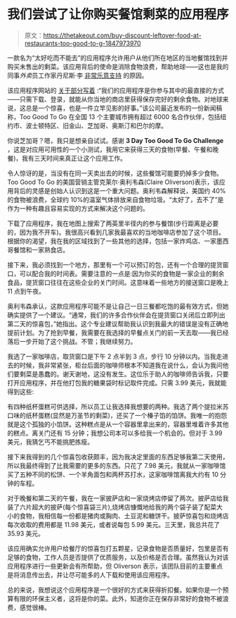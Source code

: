 # 我们尝试了让你购买餐馆剩菜的应用程序

> 原文：<https://thetakeout.com/buy-discount-leftover-food-at-restaurants-too-good-to-g-1847973970>

一款名为“太好吃而不能去”的应用程序允许用户从他们所在地区的当地餐馆找到并购买未售出的剩菜。该应用背后的使命是消除食物浪费，帮助地球——这也是我的同事*外卖*员工作家丹尼斯·李 [非常乐意支持](https://thetakeout.com/too-good-to-go-offers-discount-food-to-prevent-food-was-1847524994) 的原因。



该应用程序网站的 [关于部分写着](https://toogoodtogo.com/en-us/) :“我们的应用程序是你参与其中的最直接的方式——只需下载、登录，就能从你当地的商店里获得保存完好的剩余食物。对地球来说，这总是一个惊喜，也是一件立竿见影的好事。”该公司最近发布的一份新闻稿称，Too Good To Go 在全国 13 个主要城市拥有超过 6000 名合作伙伴，包括纽约市、波士顿特区、旧金山、芝加哥、奥斯汀和巴尔的摩。

你说芝加哥？嗯，我只是想亲自试试。感谢 **3 Day Too Good To Go Challenge** ，这是对应用可用性的一个小测试，我用它来获得三天的食物(早餐、午餐和晚餐)，我有三天时间来真正让这个应用工作。

令人惊讶的是，当没有在同一天卖出去的时候，这些餐馆可能要扔掉多少食物。Too Good To Go 的美国营销主管克莱尔·奥利韦森(Claire Oliverson)表示，该应用背后的灵感是创始人认识到这是一个重大问题。奥利韦森解释说，美国约 40%的食物被浪费，全球约 10%的温室气体排放来自食物垃圾。“太好了，去不了”是作为一种有趣且容易实现的方式来解决这个问题的。

下载了应用程序，我在地图上搜索了两英里半径内的参与餐馆(步行距离是必要的，因为我不开车)。我很高兴看到几家我最喜欢的当地咖啡店参加了这个项目。根据你的渴望，我在我的区域找到了一些其他的选择，包括一家炸鸡店、一家墨西哥餐馆和一家熟食店。

接下来，我必须找到一个地方，那里有一个可以预订的包，还有一个合理的提货窗口，可以配合我的时间表。需要注意的一点是:因为你买的食物是一家企业的剩余食品，提货窗口往往在这些企业的关门时间。这意味着一些地方的接送窗口是晚上 11 点到午夜。

奥利韦森承认，这款应用程序可能不是让自己一日三餐都吃饱的最有效方式，但她确实提供了一个建议。“通常，我们的许多合作伙伴会在提货窗口关闭后立即列出第二天的惊喜包，”她指出。这个专业建议帮助我认识到我最大的错误是没有正确地提前计划。为了抢到早餐，我需要在我选择的早餐点关门的前一天去取——我已经落后一步开始了这个挑战。不管；我继续努力。

我选了一家咖啡店，取货窗口是下午 2 点半到 3 点，步行 10 分钟以内。当我走进去的时候，我非常紧张，柜台后面的咖啡师根本不知道我在说什么，会认为我问他们要剩菜是愚蠢的。谢天谢地，这没有发生。这位乐于助人的咖啡师告诉我，只要打开应用程序，并在他打包我的糖果袋时标记取件完成。只需 3.99 美元，我就能得到这些:

有四种纸杯蛋糕可供选择，所以员工让我选择我想要的两种。我选了两个提拉米苏口味的纸杯蛋糕(显然是万圣节的剩菜)，还买了一个榛子馅的馅饼。我唯一的抱怨就是这个孤独的小馅饼。这种糕点是从一个容器里拿出来的，容器里堆着许多其他的糕点。离关门还有 15 分钟；我想公司本可以多给我一个机会的。但对于 3.99 美元，我猜乞丐不能挑肥拣瘦。

接下来我得到的几个惊喜包收获颇丰，因为我决定里面的东西足够我第二天使用，所以我最终得到了比我需要的更多的东西。只花了 7.98 美元，我就从一家咖啡馆买了五种不同的松饼、一个羊角面包和两杯苏打水，这家咖啡馆离我大约有 10 分钟的车程。

对于晚餐和第二天的午餐，我在一家披萨店和一家烧烤店停留了两次。披萨店给我装了六片超大的披萨(每个惊喜袋三片),烧烤店慷慨地给我的两个袋子装了配菜大小的食物，我相信每一份都是猪肉或胸肉、土豆泥和糖饼干。披萨惊喜包和烧烤店每次收取的费用都是 11.98 美元，或者说每包 5.99 美元。三天里，我总共花了 35.93 美元。

该应用确实允许用户给餐厅的惊喜包打五颗星，记录食物是否质量好，包里是否有足够的食物，工作人员是否提供了优质服务，以及价格是否合理。虽然我认为对该应用程序进行一些更新会有所帮助，但 Oliverson 表示，该团队目前的主要重点是将消息传出去，并让尽可能多的人下载和使用该应用程序。

总的来说，我想说这个应用程序是一个很好的方式来获得折扣餐。如果你是一个预算有限的环保主义者，这将是你的菜。此外，知道你正在保存非常好的食物不被浪费，感觉很棒。